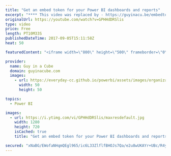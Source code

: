 ```yaml
---
title: "Get an embed token for your Power BI dashboards and reports"
excerpt: "**** This video was replaced by - https://guyinacu.be/embedtoken ****  In this video, Adam shows you how you can use the Power BI REST APIs to get an embed token. This is done with the GenerateToken API. In order to do this, you have to register an app with Azure Active Directory, then you need to write"
originalUrl: https://youtube.com/watch?v=GPHHdDRSlis
type: video
price: Free
length: PT10M33S
publishedDateTime: 2017-09-05T15:11:58Z
heat: 50

featuredContent: "<iframe width=\"800\" height=\"500\" frameborder=\"0\" src=\"https://www.youtube.com/embed/GPHHdDRSlis\" allow=\"accelerometer; autoplay; encrypted-media; gyroscope; picture-in-picture\" allowfullscreen></iframe>"

provider:
  name: Guy in a Cube
  domain: guyinacube.com
  images:
    - url: https://everyday-cc.github.io/powerbi/assets/images/organizations/guyinacube.com-50x50.jpg
      width: 50
      height: 50

topics:
  - Power BI

images:
  - url: https://i.ytimg.com/vi/GPHHdDRSlis/maxresdefault.jpg
    width: 1280
    height: 720
    isCached: true
    title: "Get an embed token for your Power BI dashboards and reports"

secured: "xNaBG/EWofaNHqmQEgl965/ic6L33ZlflfBHOJs7Qa/e2u8wUKAYr+UBc/R4ydkH011rXgCsdyLoiw6Rh6JNAEeT4CCqijBubaKcIT3K+DP33HMvQ71e2xvwI6fWblEJADgVcRI9Z2+kXs33j1tvRzJfOMF66Y+RA9apPTnqR7WEtU4XNf43YnxRXq7bdez02lXDzmOLtRzhYYlkn9lVlkbpKLUfMYOJjZBZ7gpuVMhGQjK7t3dM1HV1Q+quEzUKp8bylHEZIHZuhVBJ54dnvfatqU7HawgoqhwfUHTz3y872sLx9X/RcAVhcuUfcUgEqyRwxKut+y0kQ/E+1EN1glPO92qQQgLBitazEvrW3DHFM3brOnto9Sg5nRjCXriWc/ZE3JrzzOZaavfqi329AsSm3Mpgl2mS4PJn+U0LcXA=;eWTE4fKxzXvD9rSbV7UaCw=="
---
```


